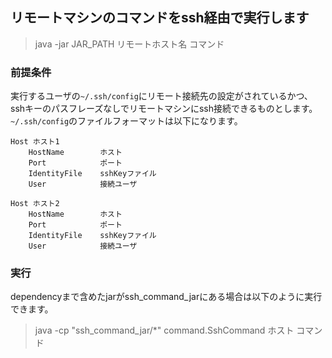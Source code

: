 ## リモートマシンのコマンドをssh経由で実行します
> java -jar JAR_PATH リモートホスト名 コマンド

### 前提条件
実行するユーザの`~/.ssh/config`にリモート接続先の設定がされているかつ、sshキーのパスフレーズなしでリモートマシンにssh接続できるものとします。
`~/.ssh/config`のファイルフォーマットは以下になります。
```
Host ホスト1
    HostName        ホスト
    Port            ポート
    IdentityFile    sshKeyファイル
    User            接続ユーザ

Host ホスト2
    HostName        ホスト
    Port            ポート
    IdentityFile    sshKeyファイル
    User            接続ユーザ
```

### 実行    
dependencyまで含めたjarがssh_command_jarにある場合は以下のように実行できます。
> java -cp "ssh_command_jar/*"  command.SshCommand ホスト コマンド